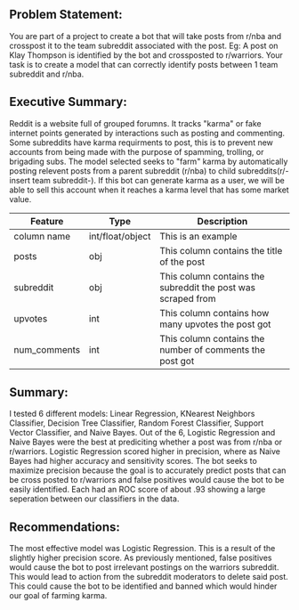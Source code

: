 Problem Statement:
------------------
You are part of a project to create a bot that will take posts from r/nba and crosspost it to the team subreddit associated with the post. Eg: A post on Klay Thompson is identified by the bot and crossposted to r/warriors. Your task is to create a model that can correctly identify posts between 1 team subreddit and r/nba.

Executive Summary:
------------------
Reddit is a website full of grouped forumns. It tracks "karma" or fake internet points generated by interactions such as posting and commenting. Some subreddits have karma requirments to post, this is to prevent new accounts from being made with the purpose of spamming, trolling, or brigading subs. The model selected seeks to "farm" karma by automatically posting relevent posts from a parent subreddit (r/nba) to child subreddits(r/-insert team subreddit-). If this bot can generate karma as a user, we will be able to sell this account when it reaches a karma level that has some market value.

|Feature|Type|Description|
|---|---|---|
|column name|int/float/object|This is an example| 
|posts|obj|This column contains the title of the post|
|subreddit|obj|This column contains the subreddit the post was scraped from|
|upvotes|int|This column contains how many upvotes the post got|
|num_comments|int|This column contains the number of comments the post got|

Summary:
--------
I tested 6 different models: Linear Regression, KNearest Neighbors Classifier, Decision Tree Classifier, Random Forest Classifier, Support Vector Classifier, and Naive Bayes. Out of the 6, Logistic Regression and Naive Bayes were the best at prediciting whether a post was from r/nba or r/warriors. Logistic Regression scored higher in precision, where as Naive Bayes had higher accuracy and sensitivity scores. The bot seeks to maximize precision because the goal is to accurately predict posts that can be cross posted to r/warriors and false positives would cause the bot to be easily identified. Each had an ROC score of about .93 showing a large seperation between our classifiers in the data.

Recommendations:
----------------
The most effective model was Logistic Regression. This is a result of the slightly higher precision score. As previously mentioned, false positives would cause the bot to post irrelevant postings on the warriors subreddit. This would lead to action from the subreddit moderators to delete said post. This could cause the bot to be identified and banned which would hinder our goal of farming karma.